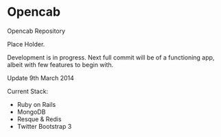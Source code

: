 Opencab
=======

Opencab Repository

Place Holder. 

Development is in progress. Next full commit will be of a functioning app, albeit with few features to begin with.

Update 9th March 2014

Current Stack:

* Ruby on Rails
* MongoDB
* Resque & Redis
* Twitter Bootstrap 3
